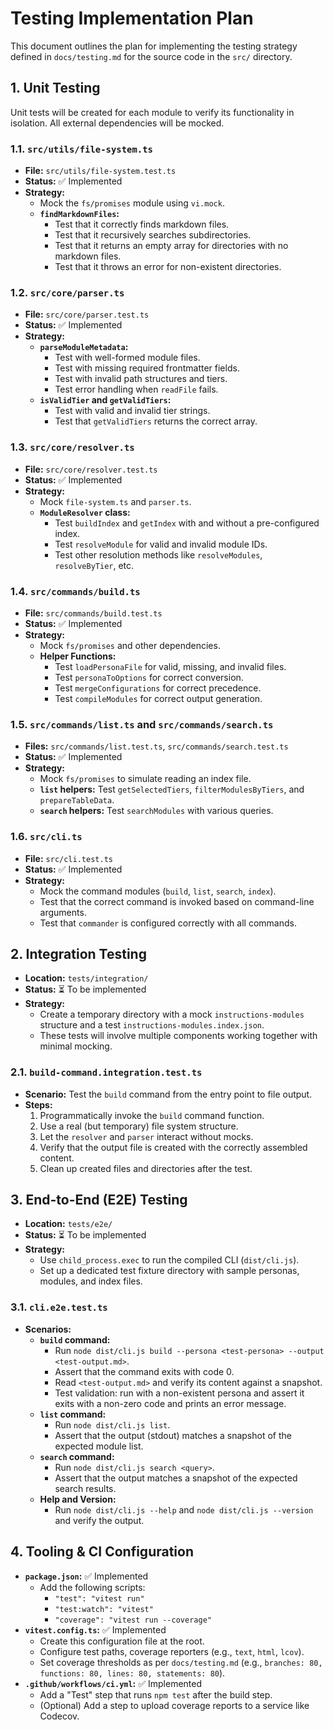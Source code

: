 # Testing Implementation Plan

This document outlines the plan for implementing the testing strategy defined in `docs/testing.md` for the source code in the `src/` directory.

## 1. Unit Testing

Unit tests will be created for each module to verify its functionality in isolation. All external dependencies will be mocked.

### 1.1. `src/utils/file-system.ts`

- **File:** `src/utils/file-system.test.ts`
- **Status:** ✅ Implemented
- **Strategy:**
  - Mock the `fs/promises` module using `vi.mock`.
  - **`findMarkdownFiles`:**
    - Test that it correctly finds markdown files.
    - Test that it recursively searches subdirectories.
    - Test that it returns an empty array for directories with no markdown files.
    - Test that it throws an error for non-existent directories.

### 1.2. `src/core/parser.ts`

- **File:** `src/core/parser.test.ts`
- **Status:** ✅ Implemented
- **Strategy:**
  - **`parseModuleMetadata`:**
    - Test with well-formed module files.
    - Test with missing required frontmatter fields.
    - Test with invalid path structures and tiers.
    - Test error handling when `readFile` fails.
  - **`isValidTier` and `getValidTiers`:**
    - Test with valid and invalid tier strings.
    - Test that `getValidTiers` returns the correct array.

### 1.3. `src/core/resolver.ts`

- **File:** `src/core/resolver.test.ts`
- **Status:** ✅ Implemented
- **Strategy:**
  - Mock `file-system.ts` and `parser.ts`.
  - **`ModuleResolver` class:**
    - Test `buildIndex` and `getIndex` with and without a pre-configured index.
    - Test `resolveModule` for valid and invalid module IDs.
    - Test other resolution methods like `resolveModules`, `resolveByTier`, etc.

### 1.4. `src/commands/build.ts`

- **File:** `src/commands/build.test.ts`
- **Status:** ✅ Implemented
- **Strategy:**
  - Mock `fs/promises` and other dependencies.
  - **Helper Functions:**
    - Test `loadPersonaFile` for valid, missing, and invalid files.
    - Test `personaToOptions` for correct conversion.
    - Test `mergeConfigurations` for correct precedence.
    - Test `compileModules` for correct output generation.

### 1.5. `src/commands/list.ts` and `src/commands/search.ts`

- **Files:** `src/commands/list.test.ts`, `src/commands/search.test.ts`
- **Status:** ✅ Implemented
- **Strategy:**
  - Mock `fs/promises` to simulate reading an index file.
  - **`list` helpers:** Test `getSelectedTiers`, `filterModulesByTiers`, and `prepareTableData`.
  - **`search` helpers:** Test `searchModules` with various queries.

### 1.6. `src/cli.ts`

- **File:** `src/cli.test.ts`
- **Status:** ✅ Implemented
- **Strategy:**
  - Mock the command modules (`build`, `list`, `search`, `index`).
  - Test that the correct command is invoked based on command-line arguments.
  - Test that `commander` is configured correctly with all commands.

## 2. Integration Testing

- **Location:** `tests/integration/`
- **Status:** ⏳ To be implemented
- **Strategy:**
  - Create a temporary directory with a mock `instructions-modules` structure and a test `instructions-modules.index.json`.
  - These tests will involve multiple components working together with minimal mocking.

### 2.1. `build-command.integration.test.ts`

- **Scenario:** Test the `build` command from the entry point to file output.
- **Steps:**
  1. Programmatically invoke the `build` command function.
  2. Use a real (but temporary) file system structure.
  3. Let the `resolver` and `parser` interact without mocks.
  4. Verify that the output file is created with the correctly assembled content.
  5. Clean up created files and directories after the test.

## 3. End-to-End (E2E) Testing

- **Location:** `tests/e2e/`
- **Status:** ⏳ To be implemented
- **Strategy:**
  - Use `child_process.exec` to run the compiled CLI (`dist/cli.js`).
  - Set up a dedicated test fixture directory with sample personas, modules, and index files.

### 3.1. `cli.e2e.test.ts`

- **Scenarios:**
  - **`build` command:**
    - Run `node dist/cli.js build --persona <test-persona> --output <test-output.md>`.
    - Assert that the command exits with code 0.
    - Read `<test-output.md>` and verify its content against a snapshot.
    - Test validation: run with a non-existent persona and assert it exits with a non-zero code and prints an error message.
  - **`list` command:**
    - Run `node dist/cli.js list`.
    - Assert that the output (stdout) matches a snapshot of the expected module list.
  - **`search` command:**
    - Run `node dist/cli.js search <query>`.
    - Assert that the output matches a snapshot of the expected search results.
  - **Help and Version:**
    - Run `node dist/cli.js --help` and `node dist/cli.js --version` and verify the output.

## 4. Tooling & CI Configuration

- **`package.json`:** ✅ Implemented
  - Add the following scripts:
    - `"test": "vitest run"`
    - `"test:watch": "vitest"`
    - `"coverage": "vitest run --coverage"`
- **`vitest.config.ts`:** ✅ Implemented
  - Create this configuration file at the root.
  - Configure test paths, coverage reporters (e.g., `text`, `html`, `lcov`).
  - Set coverage thresholds as per `docs/testing.md` (e.g., `branches: 80, functions: 80, lines: 80, statements: 80`).
- **`.github/workflows/ci.yml`:** ✅ Implemented
  - Add a "Test" step that runs `npm test` after the build step.
  - (Optional) Add a step to upload coverage reports to a service like Codecov.
